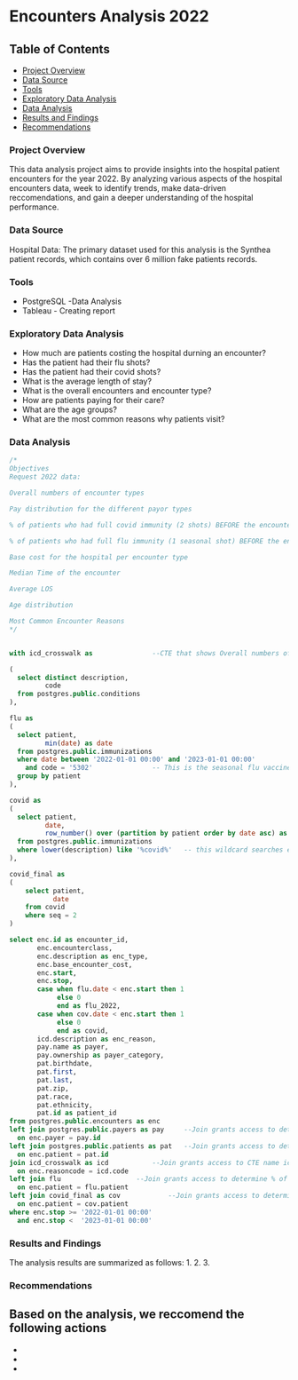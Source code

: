 # Encounters Analysis 2022

## Table of Contents

- [Project Overview](#project-overview)
- [Data Source](#data-source)
- [Tools](#tools)
- [Exploratory Data Analysis](#exploratory-data-analysis)
- [Data Analysis](#data-analysis)
- [Results and Findings](#results-and-findings)
- [Recommendations](#recommendations)
### Project Overview

This data analysis project aims to provide insights into the hospital patient encounters for the year 2022. By analyzing various aspects of the hospital encounters data, week to identify trends, make data-driven reccomendations, and gain a deeper understanding of the hospital performance.

### Data Source

Hospital Data: The primary dataset used for this analysis is the Synthea patient records, which contains over 6 million fake patients records.

### Tools

- PostgreSQL -Data Analysis
- Tableau - Creating report


### Exploratory Data Analysis

 - How much are patients costing the hospital durning an encounter?
 - Has the patient had their flu shots?
 - Has the patient had their covid shots?
 - What is the average length of stay?
 - What is the overall encounters and encounter type?
 - How are patients paying for their care?
 - What are the age groups?
 - What are the most common reasons why patients visit?

### Data Analysis
```sql
/*
Objectives
Request 2022 data: 

Overall numbers of encounter types 

Pay distribution for the different payor types 

% of patients who had full covid immunity (2 shots) BEFORE the encounter 

% of patients who had full flu immunity (1 seasonal shot) BEFORE the encounter 

Base cost for the hospital per encounter type 

Median Time of the encounter 

Average LOS 

Age distribution 

Most Common Encounter Reasons 
*/ 


with icd_crosswalk as  				--CTE that shows Overall numbers of encounter types 

(
  select distinct description,
         code
  from postgres.public.conditions
),

flu as
(
  select patient,
	     min(date) as date
  from postgres.public.immunizations
  where date between '2022-01-01 00:00' and '2023-01-01 00:00'
    and code = '5302' 				-- This is the seasonal flu vaccine ICD
  group by patient
),

covid as
(
  select patient,
	     date,
	     row_number() over (partition by patient order by date asc) as seq
  from postgres.public.immunizations
  where lower(description) like '%covid%' 	-- this wildcard searches everything covid
),

covid_final as
(
	select patient,
	       date
	from covid
	where seq = 2 
)

select enc.id as encounter_id,
       enc.encounterclass,
	   enc.description as enc_type,
	   enc.base_encounter_cost,
	   enc.start,
	   enc.stop,
	   case when flu.date < enc.start then 1
	        else 0
			end as flu_2022,
	   case when cov.date < enc.start then 1
	        else 0
			end as covid,
	   icd.description as enc_reason,
	   pay.name as payer,
	   pay.ownership as payer_category,
	   pat.birthdate,
	   pat.first,
	   pat.last,
	   pat.zip,
	   pat.race,
	   pat.ethnicity,
	   pat.id as patient_id
from postgres.public.encounters as enc
left join postgres.public.payers as pay		--Join grants access to determine pay distribution for the different payor types 
  on enc.payer = pay.id
left join postgres.public.patients as pat	--Join grants access to determine age distribution 
  on enc.patient = pat.id
join icd_crosswalk as icd			--Join grants access to CTE name icd to determine icd code and description
  on enc.reasoncode = icd.code
left join flu					--Join grants access to determine % of patients who had full flu immunity (1 seasonal shot) BEFORE the encounter 
  on enc.patient = flu.patient
left join covid_final as cov			--Join grants access to determine % of patients who had full covid immunity (2 shots) BEFORE the encounter 
  on enc.patient = cov.patient
where enc.stop >= '2022-01-01 00:00'
  and enc.stop <  '2023-01-01 00:00'
```

### Results and Findings

The analysis results are summarized as follows:
1.
2.
3.


### Recommendations

Based on the analysis, we reccomend the following actions
-
-
-


-
